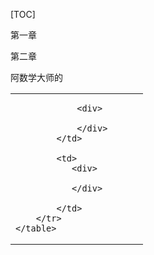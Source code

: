 [TOC]

第一章

第二章



阿数学大师的



<html>
<body>
    <table style="margin-left: auto; margin-right: auto;">
        <tr>
            <td>
              
                <div>
                
                </div>
            </td>
           
            <td>
               <div>
                            
               </div>
                
            </td>
        </tr>
    </table>
</body>
</html>
